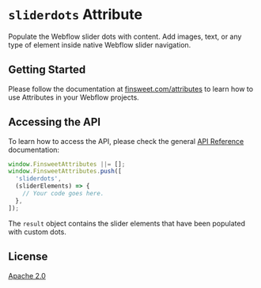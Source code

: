 # `sliderdots` Attribute

Populate the Webflow slider dots with content. Add images, text, or any type of element inside native Webflow slider navigation.

## Getting Started

Please follow the documentation at [finsweet.com/attributes](https://www.finsweet.com/attributes) to learn how to use Attributes in your Webflow projects.

## Accessing the API

To learn how to access the API, please check the general [API Reference](../attributes/README.md#api-reference) documentation:

```javascript
window.FinsweetAttributes ||= [];
window.FinsweetAttributes.push([
  'sliderdots',
  (sliderElements) => {
    // Your code goes here.
  },
]);
```

The `result` object contains the slider elements that have been populated with custom dots.

## License

[Apache 2.0](../../LICENSE.md)
